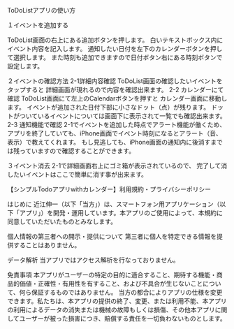 ToDoListアプリの使い方

１イベントを追加する

ToDoList画面の右上にある追加ボタンを押します。
白いテキストボックス内にイベント内容を記入します。
通知したい日付を左下のカレンダーボタンを押して選択します。
また時刻も追加できますので日付ボタン右にある時刻ボタンで設定します。

２イベントの確認方法
2-1詳細内容確認
ToDoList画面の確認したいイベントをタップすると
詳細画面が現れるので内容を確認出来ます。
2-2
カレンダーにて確認
ToDoList画面にて左上のCalendarボタンを押すと
カレンダー画面に移動します。
イベントが追加された日付下部に小さなドット（点）が残ります。
ドットがついているイベントについては画面下に表示されて一覧でも確認出来ます。
2-3
通知機能で確認
2-1でイベントを追加した時点でアラート機能が働くため、
アプリを終了していても、iPhone画面でイベント時刻になるとアラート（音、表示）で教えてくれます。
もし見逃しても、iPhone画面の通知内に後消すまでは残っていますので確認することができます。

３イベント消去
2-1で詳細画面右上にゴミ箱が表示されているので、
完了して消したいイベントはここで簡単に消す事が出来ます。











【シンプルTodoアプリwithカレンダー】利用規約・プライバシーポリシー

はじめに
近江伸一（以下「当方」）は、スマートフォン用アプリケーション（以下「アプリ」）を開発・運用しています。本アプリのご使用によって、本規約に同意していただいたものとみなします。

個人情報の第三者への開示・提供について
第三者に個人を特定できる情報を提供することはありません。

データ解析
当アプリではアクセス解析を行なっておりません。

免責事項
本アプリがユーザーの特定の目的に適合すること、期待する機能・商品的価値・正確性・有用性を有すること、および不具合が生じないことについて、何ら保証するものではありません。
当方の都合によりアプリの仕様を変更できます。私たちは、本アプリの提供の終了、変更、または利用不能、本アプリの利用によるデータの消失または機械の故障もしくは損傷、その他本アプリに関してユーザーが被った損害につき、賠償する責任を一切負わないものとします。


